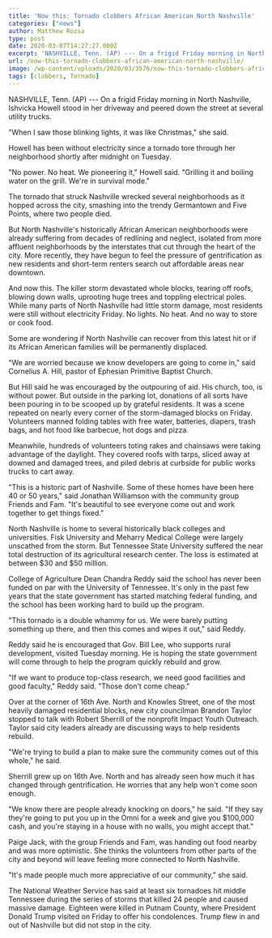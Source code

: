 ```yaml
---
title: 'Now this: Tornado clobbers African American North Nashville'
categories: ["news"]
author: Matthew Rozsa
type: post
date: 2020-03-07T14:27:27.000Z
excerpt: 'NASHVILLE, Tenn. (AP) --- On a frigid Friday morning in North Nashville, Ishvicka Howell stood in her driveway and peered down the street at several utility trucks."When I saw those blinking lights, it was like Christmas," she said. Howell has been without electricity since a tornado tore through her neighborhood shortly after midnight on Tuesday."No&hellip;'
url: /now-this-tornado-clobbers-african-american-north-nashville/
image: /wp-content/uploads/2020/03/3576/now-this-tornado-clobbers-african-american-north-nashville.jpg
tags: [clobbers, Tornado]
---
```


NASHVILLE, Tenn. (AP) --- On a frigid Friday morning in North Nashville, Ishvicka Howell stood in her driveway and peered down the street at several utility trucks.

"When I saw those blinking lights, it was like Christmas," she said.

Howell has been without electricity since a tornado tore through her neighborhood shortly after midnight on Tuesday.

"No power. No heat. We pioneering it," Howell said. "Grilling it and boiling water on the grill. We're in survival mode."

The tornado that struck Nashville wrecked several neighborhoods as it hopped across the city, smashing into the trendy Germantown and Five Points, where two people died.

But North Nashville's historically African American neighborhoods were already suffering from decades of redlining and neglect, isolated from more affluent neighborhoods by the interstates that cut through the heart of the city. More recently, they have begun to feel the pressure of gentrification as new residents and short-term renters search out affordable areas near downtown.

And now this. The killer storm devastated whole blocks, tearing off roofs, blowing down walls, uprooting huge trees and toppling electrical poles. While many parts of North Nashville had little storm damage, most residents were still without electricity Friday. No lights. No heat. And no way to store or cook food.

Some are wondering if North Nashville can recover from this latest hit or if its African American families will be permanently displaced.

"We are worried because we know developers are going to come in," said Cornelius A. Hill, pastor of Ephesian Primitive Baptist Church.

But Hill said he was encouraged by the outpouring of aid. His church, too, is without power. But outside in the parking lot, donations of all sorts have been pouring in to be scooped up by grateful residents. It was a scene repeated on nearly every corner of the storm-damaged blocks on Friday. Volunteers manned folding tables with free water, batteries, diapers, trash bags, and hot food like barbecue, hot dogs and pizza.

Meanwhile, hundreds of volunteers toting rakes and chainsaws were taking advantage of the daylight. They covered roofs with tarps, sliced away at downed and damaged trees, and piled debris at curbside for public works trucks to cart away.

"This is a historic part of Nashville. Some of these homes have been here 40 or 50 years," said Jonathan Williamson with the community group Friends and Fam. "It's beautiful to see everyone come out and work together to get things fixed."

North Nashville is home to several historically black colleges and universities. Fisk University and Meharry Medical College were largely unscathed from the storm. But Tennessee State University suffered the near total destruction of its agricultural research center. The loss is estimated at between $30 and $50 million.

College of Agriculture Dean Chandra Reddy said the school has never been funded on par with the University of Tennessee. It's only in the past few years that the state government has started matching federal funding, and the school has been working hard to build up the program.

"This tornado is a double whammy for us. We were barely putting something up there, and then this comes and wipes it out," said Reddy.

Reddy said he is encouraged that Gov. Bill Lee, who supports rural development, visited Tuesday morning. He is hoping the state government will come through to help the program quickly rebuild and grow.

"If we want to produce top-class research, we need good facilities and good faculty," Reddy said. "Those don't come cheap."

Over at the corner of 16th Ave. North and Knowles Street, one of the most heavily damaged residential blocks, new city councilman Brandon Taylor stopped to talk with Robert Sherrill of the nonprofit Impact Youth Outreach. Taylor said city leaders already are discussing ways to help residents rebuild.

"We're trying to build a plan to make sure the community comes out of this whole," he said.

Sherrill grew up on 16th Ave. North and has already seen how much it has changed through gentrification. He worries that any help won't come soon enough.

"We know there are people already knocking on doors," he said. "If they say they're going to put you up in the Omni for a week and give you $100,000 cash, and you're staying in a house with no walls, you might accept that."

Paige Jack, with the group Friends and Fam, was handing out food nearby and was more optimistic. She thinks the volunteers from other parts of the city and beyond will leave feeling more connected to North Nashville.

"It's made people much more appreciative of our community," she said.

The National Weather Service has said at least six tornadoes hit middle Tennessee during the series of storms that killed 24 people and caused massive damage. Eighteen were killed in Putnam County, where President Donald Trump visited on Friday to offer his condolences. Trump flew in and out of Nashville but did not stop in the city.
